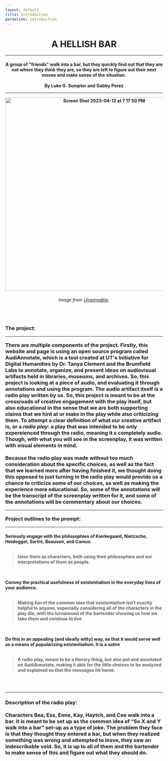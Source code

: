 ```yaml
---
layout: default
title: Introduction
permalink: introduction
---
```

<!-- Add an essay or interpretive material below this line,
using HTML or markdown.  Do not modify this file above this line -->
<center><h1><b>A HELLISH BAR</b></h1></center>
<hr>
<h4><center>A group of "friends" walk into a bar, but they quickly find out that they are not where they think they are, so they are left to figure out their next moves and make sense of the situation. 
<br>
  <br>
  By Luke G. Sumpter and Gabby Perez</center>
  <hr>
  <p style="text-align:center;"><img align="center" width="617" alt="Screen Shot 2023-04-12 at 7 17 50 PM" src="https://user-images.githubusercontent.com/122332459/231613571-95ffc47e-b01a-4cf1-91fd-e610e1617e17.png"></p>
  <center><h6>Image from <a href="https://unwinnable.com/2020/01/14/when-in-hell-we-do-shots-at-the-bar/">Unwinnable</a>.</h6></center>
  <br>
  <h3><b>The project:</b>
  <hr>
There are multiple components of the project. Firstly, this website and page is using an open source program called AudiAnnotate, which is a tool created at UT's Initiative for Digital Humanities by Dr. Tanya Clement and the Brumfield Labs to annotate, organize, and present ideas on audiovisual artifacts held in libraries, museums, and archives. So, this project is looking at a piece of audio, and evaluating it through annotations and using the program. The audio artifact itself is a radio play written by us. So, this project is meant to be at the crossroads of creative engagement with the play itself, but also educational in the sense that we are both supporting claims that we hint at or make in the play while also criticizing them. To attempt a clear definition of what our creative artifact is, or a <i>radio play</i>: a play that was intended to be only expereienced through the radio, meaning it s completely audio. Though, with what you will see in the screenplay, it was written with visual elements in mind.
  <br>
  <br>
Because the radio play was made without too much consideration about the specific choices, as well as the fact that we learned more after having finished it, we thought doing this opposed to just turning in the radio play would provide us a chance to criticize some of our choices, as well as making the experience more educational. So, some of the annotations will be the transcript of the screenplay written for it, and some of the annotations will be commentary about our choices.
  <hr>
 <b>Project outlines to the prompt:</b>
  <hr>
<h4>Seriously engage with the philosophies of Kierkegaard, Nietzsche, Heidegger, Sartre, Beauvoir, and Camus. 
  <br>
  <br>
<blockquote>Uses them as characters, both using their philosophies and our interpretations of them as people.</blockquote>
  <br>
  <br>
Convey the practical usefulness of existentialism in the everyday lives of your audience.
  <br>
  <br>
<blockquote>Making fun of the common idea that existentialism isn’t exactly helpful to anyone, especially considering all of the characters in the play die, with the turnaround of the bartender showing us how we take them and continue to live. </blockquote>
  <br>
  <br>
  Do this in an appealing (and ideally witty) way, so that it would serve well as a means of popularizing existentialism.
It is a satire
  <br>
  <br>
<blockquote>A radio play, meant to be a literary thing, but also put and annotated on AudiAnnotate, making it able for the little choices to be analyzed and explained so that the messages hit home. </blockquote>
<br>
  <br>
  <hr>
<h3><b>Description of the radio play:</b>
  <br>
  <br>
Characters Bea, Ess, Enne, Kay, Haytch, and Cee walk into a bar. It is meant to be set up as the common idea of “So X and Y walk into a bar” set-up as a type of joke. The problem they face is that they thought they entered a bar, but when they realized something was wrong and attempted to leave, they saw an indescribable void. So, it is up to all of them and the bartender to make sense of this and figure out what they should do. 
